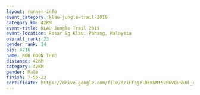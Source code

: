 ```yaml
---
layout: runner-info 
event_category: klau-jungle-trail-2019 
category_km: 42KM 
event-title: KLAU Jungle Trail 2019 
event-location: Pasar Sg Klau, Pahang, Malaysia 
overall_rank: 23
gender_rank: 14
bib: 4216
name: KOH BOON THYE
distance: 42KM
category: 42KM
gender: Male
finish: 7-56-23
certificate: https://drive.google.com/file/d/1FfogzlREKNMt5ZP6VDLSkUl_ubhixZyN/view?usp=sharing
---
```

